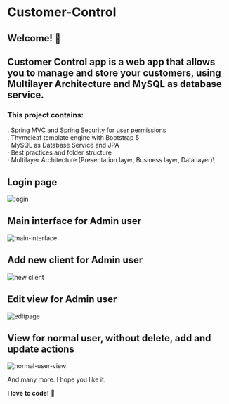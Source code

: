 # Customer-Control

## Welcome! 👋

## Customer Control app is a web app that allows you to manage and store your customers, using Multilayer Architecture and MySQL as database service.

### This project contains: 

. Spring MVC and Spring Security for user permissions \
. Thymeleaf template engine with Bootstrap 5\
⋅ MySQL as Database Service and JPA \
⋅ Best practices and folder structure \
⋅ Multilayer Architecture (Presentation layer, Business layer, Data layer)\

## Login page
![login](https://user-images.githubusercontent.com/45151760/190453123-c9124bed-53c2-4182-8b88-e8f94f77599b.png)

## Main interface for Admin user
![main-interface](https://user-images.githubusercontent.com/45151760/190453234-b129583a-858f-4f10-a586-d6f9b6583629.png)

## Add new client for Admin user
![new client](https://user-images.githubusercontent.com/45151760/190453332-b89ccfb3-99f9-448d-8d29-c24fbf80c223.png)

## Edit view for Admin user
![editpage](https://user-images.githubusercontent.com/45151760/190453394-3f4cba6f-10a6-4112-8bd3-b3109e6805a7.png)

## View for normal user, without delete, add and update actions
![normal-user-view](https://user-images.githubusercontent.com/45151760/190453546-3605789e-6702-432a-8e04-f8c8803ea605.png)

And many more.
I hope you like it.

**I love to code!** 🚀
